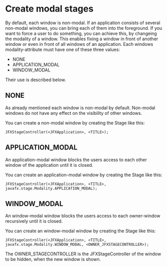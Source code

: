 # Create modal stages
By default, each window is non-modal. If an application consists of several non-modal windows, you can bring each of them into the foreground. If you want to force a user to do something, you can achieve this, by changeing the modality of a window. This enables fixing a window in front of another window or even in front of all windows of an application. Each windows modality-attribute must have one of these three values:
- NONE
- APPLICATION_MODAL
- WINDOW_MODAL  

Their use is described below.

## NONE
As already mentioned each window is non-modal by default. Non-modal windows do not have any effect on the visibility of other windows.

You can create a non-modal window by creating the Stage like this:
```
JFXStageController(<JFXApplication>, <TITLE>);
```

## APPLICATION_MODAL
An application-modal window blocks the users access to each other window of the application until it is closed.

You can create an application-modal window by creating the Stage like this:
```
JFXStageController(<JFXApplication>, <TITLE>, javafx.stage.Modality.APPLICATION_MODAL);
```
## WINDOW_MODAL
An window-modal window blocks the users access to each owner-window recursively until it is closed.

You can create an window-modal window by creating the Stage like this:
```
JFXStageController(<JFXApplication>, <TITLE>, javafx.stage.Modality.WINDOW_MODAL, <OWNER_JFXSTAGECONTROLLER>);
```
The OWNER_STAGECONTROLLER is the JFXStageController of the window to be hidden, when the new window is shown.
